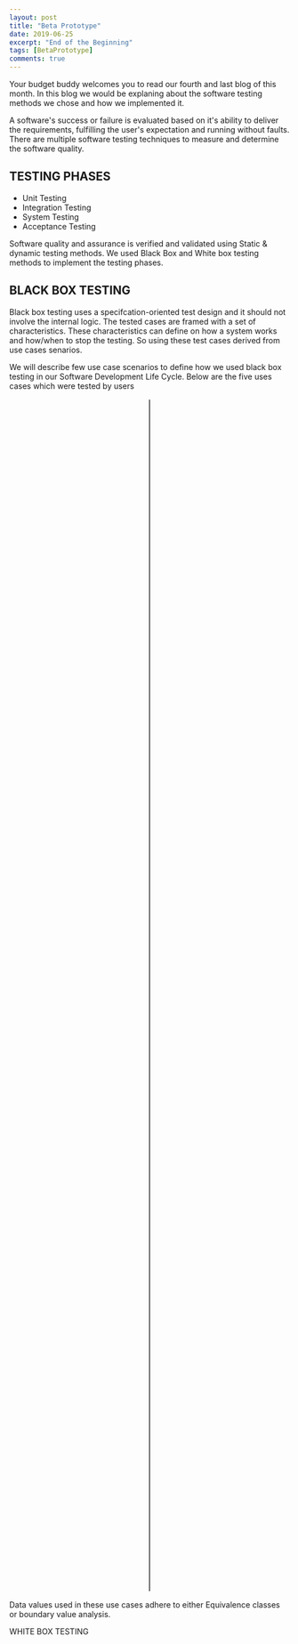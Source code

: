 ```yaml
---
layout: post
title: "Beta Prototype"
date: 2019-06-25
excerpt: "End of the Beginning"
tags: [BetaPrototype]
comments: true
---
```


Your budget buddy welcomes you to read our fourth and last blog of this month. In this blog we would be explaning about the software testing methods we chose and how we implemented it.

<p>A software's success or failure is evaluated based on it's ability to deliver the requirements, fulfilling the user's expectation and running without faults. There are multiple software testing techniques to measure and determine the software quality.</p>

<h2>TESTING PHASES</h2>
<ul>
<li>Unit Testing</li>
<li>Integration Testing</li>
<li>System Testing</li>
<li>Acceptance Testing</li>
</ul>

<p>Software quality and assurance is verified and validated using Static & dynamic testing methods. We used Black Box and White box testing methods to implement the testing phases.</p>


<h2>BLACK BOX TESTING </h2>
<p> Black box testing uses a specifcation-oriented test design and it should not involve the internal logic. The tested cases are framed with a set of characteristics. These characteristics can define on how a system works and how/when to stop the testing. So using these test cases derived from use cases senarios. </p>

<p>We will describe few use case scenarios to define how we used black box testing in our Software Development Life Cycle. Below are the five uses cases which were tested by users</p>
<table style="width: 0.6px; margin-left: auto; margin-right: auto;" border="#000000">
<thead>
<tr>
<th>Test Case ID&nbsp;</th>
<th>Scenario</th>
<th>Data Value 1&nbsp;</th>
<th>Expected Output 1&nbsp;</th>
<th>Data value 2&nbsp;</th>
<th>Expected Output 2&nbsp;</th>
<th>Actual Result&nbsp;</th>
</tr>
</thead>
<tbody>
<tr>
<td>Add an income</td>
<td>
<ol>
<li>
<p>Open the application and select the navigation drawer</p>
</li>
<li>
<p>Click the add income</p>
</li>
<li>
<p>Enter the amount</p>
</li>
<li>
<p>Select the date</p>
</li>
<li>
<p>Choose a category and account</p>
</li>
<li>
<p>Choose recurrence</p>
</li>
<li>
<p>Click the Add Income</p>
</li>
</ol>
</td>
<td>
<ol>
<li>
<p>Amount = 670</p>
</li>
<li>
<p>Date = 16/06/2019</p>
</li>
<li>
<p>Category = Salary</p>
</li>
<li>
<p>Account = Card</p>
</li>
<li>
<p>Recurrence = Monthly</p>
</li>
</ol>
</td>
<td>
<p>Data Inserted is displayed and entry box is emptied</p>
</td>
<td>
<ol>
<li>
<p>Amount = 70.50</p>
</li>
<li>
<p>Date = 19/06/2019</p>
</li>
<li>
<p>Category = Part-time</p>
</li>
<li>
<p>Account = Cash</p>
</li>
<li>
<p>Recurrence = One Time</p>
</li>
</ol>
</td>
<td>Data Inserted is displayed and entry box is emptied</td>
<td>Data Inserted is displayed and entry box is emptied</td>
</tr>
<tr>
<td>Remove Pin</td>
<td>
<ol>
<li>
<p>Open the application and select the navigation drawer</p>
</li>
<li>
<p>Click the settings</p>
</li>
<li>
<p>Select Off</p>
</li>
<li>
<p>Click the Set authorization switch /Change Pin</p>
</li>
</ol>
</td>
<td>Authorization Switch = Off</td>
<td>Authorization Off is displayed</td>
<td>Authorization Switch = Off</td>
<td>Authorization Off is displayed</td>
<td>Authorization OFF</td>
</tr>
<tr>
<td>Add Pin</td>
<td>
<ol>
<li>
<p>Open the application and select the navigation drawer</p>
</li>
<li>
<p>Click the settings</p>
</li>
<li>
<p>Select On</p>
</li>
<li>
<p>Enter Pin</p>
</li>
<li>
<p>Click the Set authorization switch /Change Pin</p>
</li>
</ol>
</td>
<td>
<ol>
<li>
<p>Authorization switch = On</p>
</li>
<li>
<p>Pin = 1424</p>
</li>
</ol>
</td>
<td>Authorization ON - Pin set</td>
<td>
<ol>
<li>
<p>Authorization switch = On</p>
</li>
<li>
<p>Pin = 1</p>
</li>
</ol>
</td>
<td>Authorization On - Pin Set</td>
<td>Authorization On - Pin set;</td>
</tr>
<tr>
<td>Add an income category</td>
<td>
<ol>
<li>
<p>Open the application and select the navigation drawer</p>
</li>
<li>
<p>Click the settings</p>
</li>
<li>
<p>Select Add Income Category</p>
</li>
<li>
<p>Entered a category</p>
</li>
<li>
<p>Click the Add Income Category</p>
</li>
</ol>
</td>
<td>Add Income Category = Salary</td>
<td>Category inserted</td>
<td>Add Income category = Rent</td>
<td>Category inserted</td>
<td>Category inserted</td>
</tr>
<tr>
<td>Export the expense/income to email</td>
<td>
<ol>
<li>
<p>Open the application and select the navigation drawer</p>
</li>
<li>
<p>Click the settings</p>
</li>
<li>
<p>Select Add Income Category</p>
</li>
<li>
<p>Entered a category</p>
</li>
<li>
<p>Click the Add Income Category</p>
</li>
</ol>
</td>
<td>Click export</td>
<td>In</td>
<td></td>
<td></td>
</tr>
</tbody>
</table>

<p>Data values used in these use cases adhere to either Equivalence classes or boundary value analysis.</p>

WHITE BOX TESTING

